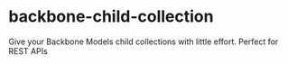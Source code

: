 # backbone-child-collection
Give your Backbone Models child collections with little effort. Perfect for REST APIs
